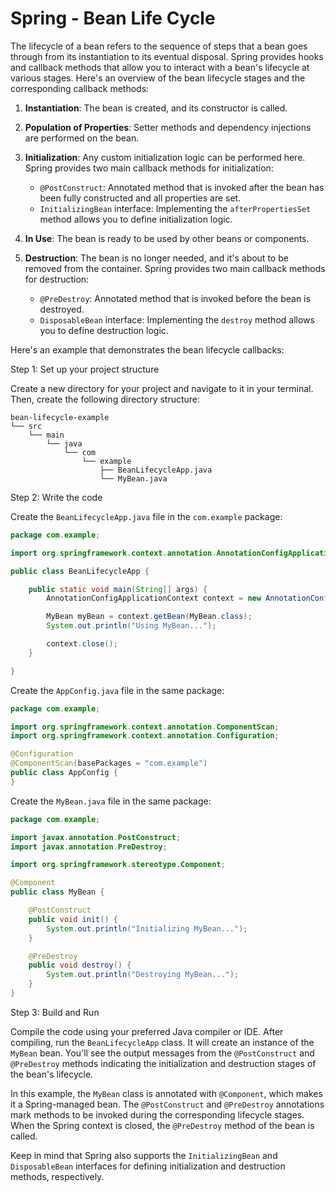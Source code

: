 # Spring - Bean Life Cycle

The lifecycle of a bean refers to the sequence of steps that a bean goes through from its instantiation to its eventual disposal. Spring provides hooks and callback methods that allow you to interact with a bean's lifecycle at various stages. Here's an overview of the bean lifecycle stages and the corresponding callback methods:

1. **Instantiation**: The bean is created, and its constructor is called.

2. **Population of Properties**: Setter methods and dependency injections are performed on the bean.

3. **Initialization**: Any custom initialization logic can be performed here. Spring provides two main callback methods for initialization:

   - `@PostConstruct`: Annotated method that is invoked after the bean has been fully constructed and all properties are set.
   - `InitializingBean` interface: Implementing the `afterPropertiesSet` method allows you to define initialization logic.

4. **In Use**: The bean is ready to be used by other beans or components.

5. **Destruction**: The bean is no longer needed, and it's about to be removed from the container. Spring provides two main callback methods for destruction:

   - `@PreDestroy`: Annotated method that is invoked before the bean is destroyed.
   - `DisposableBean` interface: Implementing the `destroy` method allows you to define destruction logic.

Here's an example that demonstrates the bean lifecycle callbacks:

Step 1: Set up your project structure

Create a new directory for your project and navigate to it in your terminal. Then, create the following directory structure:

```
bean-lifecycle-example
└── src
    └── main
        └── java
            └── com
                └── example
                    ├── BeanLifecycleApp.java
                    └── MyBean.java
```

Step 2: Write the code

Create the `BeanLifecycleApp.java` file in the `com.example` package:

```java
package com.example;

import org.springframework.context.annotation.AnnotationConfigApplicationContext;

public class BeanLifecycleApp {

    public static void main(String[] args) {
        AnnotationConfigApplicationContext context = new AnnotationConfigApplicationContext(AppConfig.class);

        MyBean myBean = context.getBean(MyBean.class);
        System.out.println("Using MyBean...");

        context.close();
    }

}
```

Create the `AppConfig.java` file in the same package:

```java
package com.example;

import org.springframework.context.annotation.ComponentScan;
import org.springframework.context.annotation.Configuration;

@Configuration
@ComponentScan(basePackages = "com.example")
public class AppConfig {
}
```

Create the `MyBean.java` file in the same package:

```java
package com.example;

import javax.annotation.PostConstruct;
import javax.annotation.PreDestroy;

import org.springframework.stereotype.Component;

@Component
public class MyBean {

    @PostConstruct
    public void init() {
        System.out.println("Initializing MyBean...");
    }

    @PreDestroy
    public void destroy() {
        System.out.println("Destroying MyBean...");
    }
}
```

Step 3: Build and Run

Compile the code using your preferred Java compiler or IDE. After compiling, run the `BeanLifecycleApp` class. It will create an instance of the `MyBean` bean. You'll see the output messages from the `@PostConstruct` and `@PreDestroy` methods indicating the initialization and destruction stages of the bean's lifecycle.

In this example, the `MyBean` class is annotated with `@Component`, which makes it a Spring-managed bean. The `@PostConstruct` and `@PreDestroy` annotations mark methods to be invoked during the corresponding lifecycle stages. When the Spring context is closed, the `@PreDestroy` method of the bean is called.

Keep in mind that Spring also supports the `InitializingBean` and `DisposableBean` interfaces for defining initialization and destruction methods, respectively.
